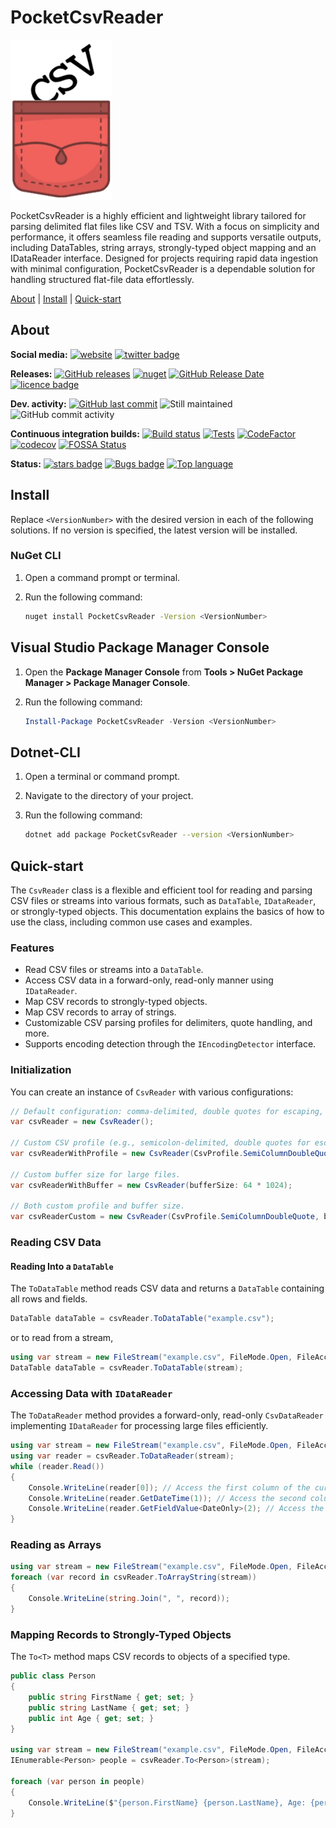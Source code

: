 # PocketCsvReader

![Logo](https://github.com/Seddryck/PocketCsvReader/raw/main/assets/PocketCsvReader-icon-256.png)

PocketCsvReader is a highly efficient and lightweight library tailored for parsing delimited flat files like CSV and TSV. With a focus on simplicity and performance, it offers seamless file reading and supports versatile outputs, including DataTables, string arrays, strongly-typed object mapping and an IDataReader interface. Designed for projects requiring rapid data ingestion with minimal configuration, PocketCsvReader is a dependable solution for handling structured flat-file data effortlessly.

[About][] | [Install][] | [Quick-start][]

[About]: #about (About)
[Install]: #install (Install)
[Quick-start]: #quick-start (Quick-start)

## About

**Social media:** [![website](https://img.shields.io/badge/website-seddryck.github.io/PocketCsvReader-fe762d.svg)](https://seddryck.github.io/PocketCsvReader)
[![twitter badge](https://img.shields.io/badge/twitter%20PocketCsvReader-@Seddryck-blue.svg?style=flat&logo=twitter)](https://twitter.com/Seddryck)

**Releases:** [![GitHub releases](https://img.shields.io/github/v/release/seddryck/PocketCsvReader?label=GitHub%20releases)](https://github.com/seddryck/PocketCsvReader/releases/latest) 
[![nuget](https://img.shields.io/nuget/v/PocketCsvReader.svg)](https://www.nuget.org/packages/PocketCsvReader/) [![GitHub Release Date](https://img.shields.io/github/release-date/seddryck/PocketCsvReader.svg)](https://github.com/Seddryck/PocketCsvReader/releases/latest) [![licence badge](https://img.shields.io/badge/License-Apache%202.0-yellow.svg)](https://github.com/Seddryck/PocketCsvReader/blob/master/LICENSE) 

**Dev. activity:** [![GitHub last commit](https://img.shields.io/github/last-commit/Seddryck/PocketCsvReader.svg)](https://github.com/Seddryck/PocketCsvReader/commits)
![Still maintained](https://img.shields.io/maintenance/yes/2024.svg)
![GitHub commit activity](https://img.shields.io/github/commit-activity/y/Seddryck/PocketCsvReader)

**Continuous integration builds:** [![Build status](https://ci.appveyor.com/api/projects/status/t3d6qtln4hcjyrkl?svg=true)](https://ci.appveyor.com/project/Seddryck/PocketCsvReader/)
[![Tests](https://img.shields.io/appveyor/tests/seddryck/PocketCsvReader.svg)](https://ci.appveyor.com/project/Seddryck/PocketCsvReader/build/tests)
[![CodeFactor](https://www.codefactor.io/repository/github/seddryck/PocketCsvReader/badge)](https://www.codefactor.io/repository/github/seddryck/PocketCsvReader)
[![codecov](https://codecov.io/github/Seddryck/PocketCsvReader/branch/main/graph/badge.svg?token=PCRL1Y6JVR)](https://codecov.io/github/Seddryck/PocketCsvReader)
[![FOSSA Status](https://app.fossa.com/api/projects/git%2Bgithub.com%2FSeddryck%2FPocketCsvReader.svg?type=shield)](https://app.fossa.com/projects/git%2Bgithub.com%2FSeddryck%2FPocketCsvReader?ref=badge_shield)

**Status:** [![stars badge](https://img.shields.io/github/stars/Seddryck/PocketCsvReader.svg)](https://github.com/Seddryck/PocketCsvReader/stargazers)
[![Bugs badge](https://img.shields.io/github/issues/Seddryck/PocketCsvReader/bug.svg?color=red&label=Bugs)](https://github.com/Seddryck/PocketCsvReader/issues?utf8=%E2%9C%93&q=is:issue+is:open+label:bug+)
[![Top language](https://img.shields.io/github/languages/top/seddryck/PocketCsvReader.svg)](https://github.com/Seddryck/PocketCsvReader/search?l=C%23)

## Install

Replace `<VersionNumber>` with the desired version in each of the following solutions. If no version is specified, the latest version will be installed.

### NuGet CLI

1. Open a command prompt or terminal.
2. Run the following command:

   ```bash
   nuget install PocketCsvReader -Version <VersionNumber>
   ```
   
## Visual Studio Package Manager Console

1. Open the **Package Manager Console** from **Tools > NuGet Package Manager > Package Manager Console**.
2. Run the following command:

   ```powershell
   Install-Package PocketCsvReader -Version <VersionNumber>
   ```
## Dotnet-CLI

1. Open a terminal or command prompt.
2. Navigate to the directory of your project.
3. Run the following command:

   ```bash
   dotnet add package PocketCsvReader --version <VersionNumber>
   ```
## Quick-start

The `CsvReader` class is a flexible and efficient tool for reading and parsing CSV files or streams into various formats, such as `DataTable`, `IDataReader`, or strongly-typed objects. This documentation explains the basics of how to use the class, including common use cases and examples.

### Features

- Read CSV files or streams into a `DataTable`.
- Access CSV data in a forward-only, read-only manner using `IDataReader`.
- Map CSV records to strongly-typed objects.
- Map CSV records to array of strings.
- Customizable CSV parsing profiles for delimiters, quote handling, and more.
- Supports encoding detection through the `IEncodingDetector` interface.

### Initialization

You can create an instance of `CsvReader` with various configurations:

```csharp
// Default configuration: comma-delimited, double quotes for escaping, 4 KB buffer size.
var csvReader = new CsvReader();

// Custom CSV profile (e.g., semicolon-delimited, double quotes for escaping).
var csvReaderWithProfile = new CsvReader(CsvProfile.SemiColumnDoubleQuote);

// Custom buffer size for large files.
var csvReaderWithBuffer = new CsvReader(bufferSize: 64 * 1024);

// Both custom profile and buffer size.
var csvReaderCustom = new CsvReader(CsvProfile.SemiColumnDoubleQuote, bufferSize: 16 * 1024);
```

### Reading CSV Data

#### Reading Into a `DataTable`

The `ToDataTable` method reads CSV data and returns a `DataTable` containing all rows and fields.

```csharp
DataTable dataTable = csvReader.ToDataTable("example.csv");
```

or to read from a stream,

```csharp
using var stream = new FileStream("example.csv", FileMode.Open, FileAccess.Read);
DataTable dataTable = csvReader.ToDataTable(stream);
```

### Accessing Data with `IDataReader`

The `ToDataReader` method provides a forward-only, read-only `CsvDataReader` implementing `IDataReader` for processing large files efficiently.

```csharp
using var stream = new FileStream("example.csv", FileMode.Open, FileAccess.Read);
using var reader = csvReader.ToDataReader(stream);
while (reader.Read())
{
    Console.WriteLine(reader[0]); // Access the first column of the current row.
    Console.WriteLine(reader.GetDateTime(1)); // Access the second column of the current row as an object boxing a DateTime.
    Console.WriteLine(reader.GetFieldValue<DateOnly>(2); // Access the third column of the current row as DateOnly.
}
```

### Reading as Arrays

```csharp
using var stream = new FileStream("example.csv", FileMode.Open, FileAccess.Read);
foreach (var record in csvReader.ToArrayString(stream))
{
    Console.WriteLine(string.Join(", ", record));
}
```

### Mapping Records to Strongly-Typed Objects

The `To<T>` method maps CSV records to objects of a specified type.

```csharp
public class Person
{
    public string FirstName { get; set; }
    public string LastName { get; set; }
    public int Age { get; set; }
}

using var stream = new FileStream("example.csv", FileMode.Open, FileAccess.Read);
IEnumerable<Person> people = csvReader.To<Person>(stream);

foreach (var person in people)
{
    Console.WriteLine($"{person.FirstName} {person.LastName}, Age: {person.Age}");
}
```

